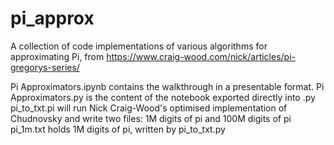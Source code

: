 # pi_approx
A collection of code implementations of various algorithms for approximating Pi, from https://www.craig-wood.com/nick/articles/pi-gregorys-series/

Pi Approximators.ipynb contains the walkthrough in a presentable format.
Pi Approximators.py is the content of the notebook exported directly into .py
pi_to_txt.pi will run Nick Craig-Wood's optimised implementation of Chudnovsky and write two files: 1M digits of pi and 100M digits of pi
pi_1m.txt holds 1M digits of pi, written by pi_to_txt.py
